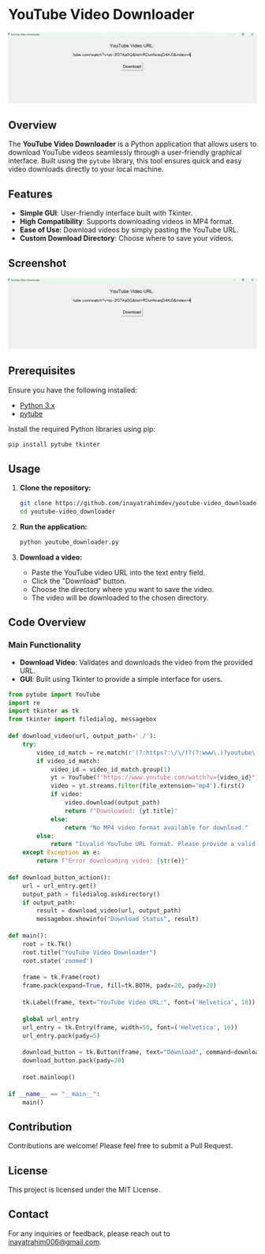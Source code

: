 # YouTube Video Downloader

![youtube_video_downloader](youtube_video_downloader.png)

## Overview

The **YouTube Video Downloader** is a Python application that allows users to download YouTube videos seamlessly through a user-friendly graphical interface. Built using the `pytube` library, this tool ensures quick and easy video downloads directly to your local machine.

## Features

- **Simple GUI**: User-friendly interface built with Tkinter.
- **High Compatibility**: Supports downloading videos in MP4 format.
- **Ease of Use**: Download videos by simply pasting the YouTube URL.
- **Custom Download Directory**: Choose where to save your videos.

## Screenshot

![App Screenshot](youtube.png)

## Prerequisites

Ensure you have the following installed:

- [Python 3.x](https://www.python.org/downloads/)
- [pytube](https://pytube.io/en/latest/)

Install the required Python libraries using pip:

```sh
pip install pytube tkinter
```

## Usage

1. **Clone the repository:**

    ```sh
    git clone https://github.com/inayatrahimdev/youtube-video_downloader.git
    cd youtube-video_downloader
    ```

2. **Run the application:**

    ```sh
    python youtube_downloader.py
    ```

3. **Download a video:**

    - Paste the YouTube video URL into the text entry field.
    - Click the "Download" button.
    - Choose the directory where you want to save the video.
    - The video will be downloaded to the chosen directory.

## Code Overview

### Main Functionality

- **Download Video**: Validates and downloads the video from the provided URL.
- **GUI**: Built using Tkinter to provide a simple interface for users.

```python
from pytube import YouTube
import re
import tkinter as tk
from tkinter import filedialog, messagebox

def download_video(url, output_path='./'):
    try:
        video_id_match = re.match(r'(?:https?:\/\/)?(?:www\.)?youtube\.com\/watch\?v=([a-zA-Z0-9_-]+)', url)
        if video_id_match:
            video_id = video_id_match.group(1)
            yt = YouTube(f"https://www.youtube.com/watch?v={video_id}")
            video = yt.streams.filter(file_extension='mp4').first()
            if video:
                video.download(output_path)
                return f"Downloaded: {yt.title}"
            else:
                return "No MP4 video format available for download."
        else:
            return "Invalid YouTube URL format. Please provide a valid URL."
    except Exception as e:
        return f"Error downloading video: {str(e)}"

def download_button_action():
    url = url_entry.get()
    output_path = filedialog.askdirectory()
    if output_path:
        result = download_video(url, output_path)
        messagebox.showinfo("Download Status", result)

def main():
    root = tk.Tk()
    root.title("YouTube Video Downloader")
    root.state('zoomed')
    
    frame = tk.Frame(root)
    frame.pack(expand=True, fill=tk.BOTH, padx=20, pady=20)
    
    tk.Label(frame, text="YouTube Video URL:", font=('Helvetica', 18)).pack(pady=10)
    
    global url_entry
    url_entry = tk.Entry(frame, width=50, font=('Helvetica', 16))
    url_entry.pack(pady=5)
    
    download_button = tk.Button(frame, text="Download", command=download_button_action, font=('Helvetica', 16))
    download_button.pack(pady=20)
    
    root.mainloop()

if __name__ == "__main__":
    main()
```

## Contribution

Contributions are welcome! Please feel free to submit a Pull Request.

## License

This project is licensed under the MIT License.

## Contact

For any inquiries or feedback, please reach out to [inayatrahim006@gmail.com](mailto:inayatrahim006@gmail.com).
